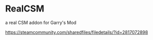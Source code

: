 # RealCSM
 a real CSM addon for Garry's Mod
 
https://steamcommunity.com/sharedfiles/filedetails/?id=2817072898

